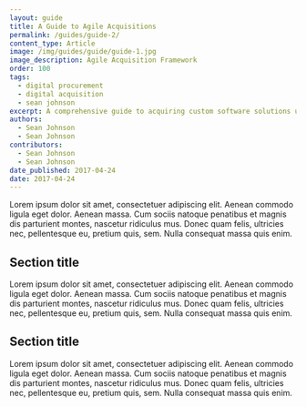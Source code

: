 ```yaml
---
layout: guide
title: A Guide to Agile Acquisitions
permalink: /guides/guide-2/
content_type: Article
image: /img/guides/guide/guide-1.jpg
image_description: Agile Acquisition Framework
order: 100
tags:
  - digital procurement
  - digital acquisition
  - sean johnson
excerpt: A comprehensive guide to acquiring custom software solutions using agile principles and practices.
authors:
  - Sean Johnson
  - Sean Johnson
contributors:
  - Sean Johnson
  - Sean Johnson
date_published: 2017-04-24
date: 2017-04-24
---
```


Lorem ipsum dolor sit amet, consectetuer adipiscing elit. Aenean commodo ligula eget dolor. Aenean massa. Cum sociis natoque penatibus et magnis dis parturient montes, nascetur ridiculus mus. Donec quam felis, ultricies nec, pellentesque eu, pretium quis, sem. Nulla consequat massa quis enim.

## Section title

Lorem ipsum dolor sit amet, consectetuer adipiscing elit. Aenean commodo ligula eget dolor. Aenean massa. Cum sociis natoque penatibus et magnis dis parturient montes, nascetur ridiculus mus. Donec quam felis, ultricies nec, pellentesque eu, pretium quis, sem. Nulla consequat massa quis enim.

## Section title

Lorem ipsum dolor sit amet, consectetuer adipiscing elit. Aenean commodo ligula eget dolor. Aenean massa. Cum sociis natoque penatibus et magnis dis parturient montes, nascetur ridiculus mus. Donec quam felis, ultricies nec, pellentesque eu, pretium quis, sem. Nulla consequat massa quis enim.
